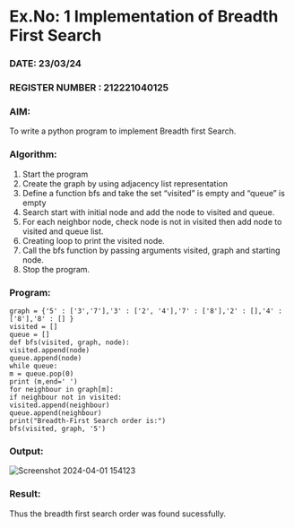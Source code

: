# Ex.No: 1  Implementation of Breadth First Search 
### DATE: 23/03/24                                                                   
### REGISTER NUMBER : 212221040125
### AIM: 
To write a python program to implement Breadth first Search. 
### Algorithm:
1. Start the program
2. Create the graph by using adjacency list representation
3. Define a function bfs and take the set “visited” is empty and “queue” is empty
4. Search start with initial node and add the node to visited and queue.
5. For each neighbor node, check node is not in visited then add node to visited and queue list.
6.  Creating loop to print the visited node.
7.   Call the bfs function by passing arguments visited, graph and starting node.
8.   Stop the program.
### Program:
```
graph = {'5' : ['3','7'],'3' : ['2', '4'],'7' : ['8'],'2' : [],'4' :
['8'],'8' : [] }
visited = []
queue = []
def bfs(visited, graph, node):
visited.append(node)
queue.append(node)
while queue:
m = queue.pop(0)
print (m,end=' ')
for neighbour in graph[m]:
if neighbour not in visited:
visited.append(neighbour)
queue.append(neighbour)
print("Breadth-First Search order is:")
bfs(visited, graph, '5')
```









### Output:
![Screenshot 2024-04-01 154123](https://github.com/pragalyaashree/AI_Lab_2023-24/assets/128135934/0924c9a5-5a86-4d4d-b400-74d8b987750f)



### Result:
Thus the breadth first search order was found sucessfully.
